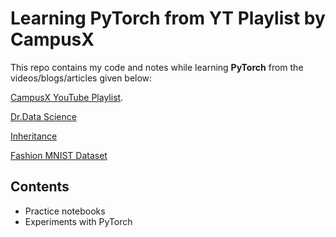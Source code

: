 # Learning PyTorch from YT Playlist by CampusX

This repo contains my code and notes while learning **PyTorch** from the videos/blogs/articles given below:

[CampusX YouTube Playlist](https://youtu.be/QZsguRbcOBM?feature=shared).

[Dr.Data Science](https://www.youtube.com/watch?v=YJ1wSxbqqo8&list=PLLeO8f6PhlKb_FAC7qxOBtxT9-8EPDAqk&index=6)

[Inheritance](https://youtu.be/GIchMiGRZbE?feature=shared)

[Fashion MNIST Dataset](https://www.kaggle.com/datasets/zalando-research/fashionmnist/code)

## Contents
- Practice notebooks
- Experiments with PyTorch


